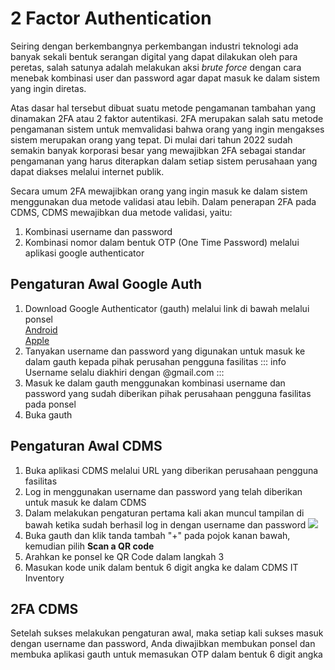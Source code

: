 # 2 Factor Authentication
Seiring dengan berkembangnya perkembangan industri teknologi ada banyak sekali bentuk serangan digital yang dapat dilakukan oleh para peretas, salah satunya adalah melakukan aksi *brute force* dengan cara menebak kombinasi user dan password agar dapat masuk ke dalam sistem yang ingin diretas.

Atas dasar hal tersebut dibuat suatu metode pengamanan tambahan yang dinamakan 2FA atau 2 faktor autentikasi. 2FA merupakan salah satu metode pengamanan sistem untuk memvalidasi bahwa orang yang ingin mengakses sistem merupakan orang yang tepat.
Di mulai dari tahun 2022 sudah semakin banyak korporasi besar yang mewajibkan 2FA sebagai standar pengamanan yang harus diterapkan dalam setiap sistem perusahaan yang dapat diakses melalui internet publik.

Secara umum 2FA mewajibkan orang yang ingin masuk ke dalam sistem menggunakan dua metode validasi atau lebih. Dalam penerapan 2FA pada CDMS, CDMS mewajibkan dua metode validasi, yaitu:
1. Kombinasi username dan password
2. Kombinasi nomor dalam bentuk OTP (One Time Password) melalui aplikasi google authenticator

## Pengaturan Awal Google Auth
1. Download Google Authenticator (gauth) melalui link di bawah melalui ponsel <br>
[Android](https://play.google.com/store/apps/details?id=com.google.android.apps.authenticator2&hl=id&gl=US) <br>
[Apple](https://apps.apple.com/us/app/google-authenticator/id388497605)
2. Tanyakan username dan password yang digunakan untuk masuk ke dalam gauth kepada pihak perusahan pengguna fasilitas
::: info
Username selalu diakhiri dengan @gmail.com
:::
3. Masuk ke dalam gauth menggunakan kombinasi username dan password yang sudah diberikan pihak perusahaan pengguna fasilitas pada ponsel
4. Buka gauth

## Pengaturan Awal CDMS
1. Buka aplikasi CDMS melalui URL yang diberikan perusahaan pengguna fasilitas
2. Log in menggunakan username dan password yang telah diberikan untuk masuk ke dalam CDMS
3. Dalam melakukan pengaturan pertama kali akan muncul tampilan di bawah ketika sudah berhasil log in dengan username dan password
   ![](2023-02-16-08-50-41.png)
4. Buka gauth dan klik tanda tambah "+" pada pojok kanan bawah, kemudian pilih **Scan a QR code**
5. Arahkan ke ponsel ke QR Code dalam langkah 3
6. Masukan kode unik dalam bentuk 6 digit angka ke dalam CDMS IT Inventory

## 2FA CDMS
Setelah sukses melakukan pengaturan awal, maka setiap kali sukses masuk dengan username dan password, Anda diwajibkan membukan ponsel dan membuka aplikasi gauth untuk memasukan OTP dalam bentuk 6 digit angka
